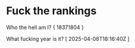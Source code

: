 # Fuck the rankings

Who the hell am I?
{ 18371804 }

What fucking year is it?
[ 2025-04-08T18:16:40Z ]
